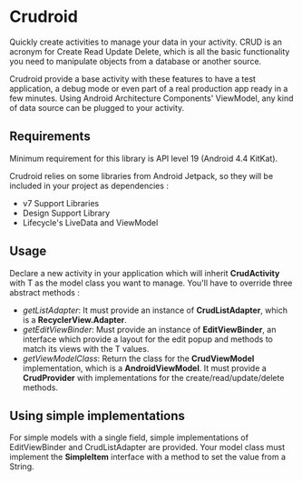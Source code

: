 Crudroid
========

Quickly create activities to manage your data in your activity. CRUD is an acronym for Create Read
Update Delete, which is all the basic functionality you need to manipulate objects from a database
or another source.

Crudroid provide a base activity with these features to have a test application, a debug mode or
even part of a real production app ready in a few minutes. Using Android Architecture Components'
ViewModel, any kind of data source can be plugged to your activity.

Requirements
------------

Minimum requirement for this library is API level 19 (Android 4.4 KitKat).

Crudroid relies on some libraries from Android Jetpack, so they will be included in your project as
dependencies :
* v7 Support Libraries
* Design Support Library
* Lifecycle's LiveData and ViewModel

Usage
-----

Declare a new activity in your application which will inherit __CrudActivity<T>__ with T as the
model class you want to manage. You'll have to override three abstract methods :
* _getListAdapter_: It must provide an instance of __CrudListAdapter<T>__, which is a
__RecyclerView.Adapter__.
* _getEditViewBinder_: Must provide an instance of __EditViewBinder<T>__, an interface which provide
a layout for the edit popup and methods to match its views with the T values.
* _getViewModelClass_: Return the class for the __CrudViewModel<T>__ implementation, which is a
__AndroidViewModel__. It must provide a __CrudProvider<T>__ with implementations for the
create/read/update/delete methods.

Using simple implementations
----------------------------

For simple models with a single field, simple implementations of EditViewBinder and CrudListAdapter
are provided. Your model class must implement the __SimpleItem__ interface with a method to set the
value from a String.